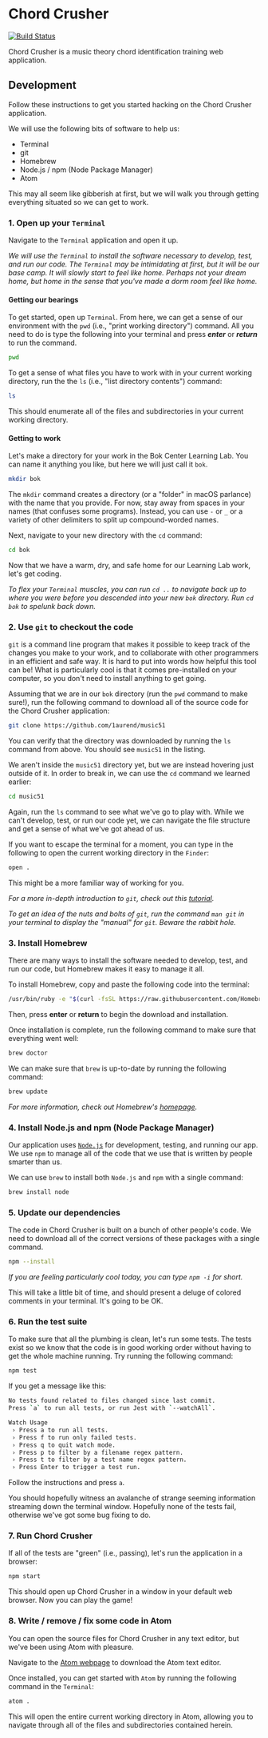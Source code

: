 # Chord Crusher

[![Build Status](https://travis-ci.com/1aurend/music51.svg?branch=master)](https://travis-ci.org/1aurend/music51)

Chord Crusher is a music theory chord identification training web application.

## Development

Follow these instructions to get you started hacking on the Chord Crusher application.

We will use the following bits of software to help us:

- Terminal
- git
- Homebrew
- Node.js / npm (Node Package Manager)
- Atom

This may all seem like gibberish at first, but we will walk you through getting everything situated so we can get to work.

### 1. Open up your `Terminal`

Navigate to the `Terminal` application and open it up.

*We will use the `Terminal` to install the software necessary to develop, test, and run our code. The `Terminal` may be intimidating at first, but it will be our base camp. It will slowly start to feel like home. Perhaps not your dream home, but home in the sense that you've made a dorm room feel like home.*

#### Getting our bearings

To get started, open up `Terminal`. From here, we can get a sense of our environment with the `pwd` (i.e., "print working directory") command. All you need to do is type the following into your terminal and press ***enter*** or ***return*** to run the command.

```Zsh
pwd
```

To get a sense of what files you have to work with in your current working directory, run the the `ls` (i.e., "list directory contents") command:

```Zsh
ls
```

This should enumerate all of the files and subdirectories in your current working directory.

#### Getting to work

Let's make a directory for your work in the Bok Center Learning Lab. You can name it anything you like, but here we will just call it `bok`.

```Zsh
mkdir bok
```

The `mkdir` command creates a directory (or a "folder" in macOS parlance) with the name that you provide. For now, stay away from spaces in your names (that confuses some programs). Instead, you can use `-` or `_` or a variety of other delimiters to split up compound-worded names.

Next, navigate to your new directory with the `cd` command:

```Zsh
cd bok
```

Now that we have a warm, dry, and safe home for our Learning Lab work, let's get coding.

*To flex your `Terminal` muscles, you can run `cd ..` to navigate back up to where you were before you descended into your new `bok` directory. Run `cd bok` to spelunk back down.*

### 2. Use `git` to checkout the code

`git` is a command line program that makes it possible to keep track of the changes you make to your work, and to collaborate with other programmers in an efficient and safe way. It is hard to put into words how helpful this tool can be! What is particularly cool is that it comes pre-installed on your computer, so you don't need to install anything to get going.

Assuming that we are in our `bok` directory (run the `pwd` command to make sure!), run the following command to download all of the source code for the Chord Crusher application:

```Zsh
git clone https://github.com/1aurend/music51
```

You can verify that the directory was downloaded by running the `ls` command from above. You should see `music51` in the listing.

We aren't inside the `music51` directory yet, but we are instead hovering just outside of it. In order to break in, we can use the `cd` command we learned earlier:

```Zsh
cd music51
```

Again, run the `ls` command to see what we've go to play with. While we can't develop, test, or run our code yet, we can navigate the file structure and get a sense of what we've got ahead of us.

If you want to escape the terminal for a moment, you can type in the following to open the current working directory in the `Finder`:

```Zsh
open .
```

This might be a more familiar way of working for you.

*For a more in-depth introduction to `git`, check out this [tutorial](https://product.hubspot.com/blog/git-and-github-tutorial-for-beginners).*

*To get an idea of the nuts and bolts of `git`, run the command `man git` in your terminal to display the "manual" for `git`. Beware the rabbit hole.*

### 3. Install Homebrew

There are many ways to install the software needed to develop, test, and run our code, but Homebrew makes it easy to manage it all.

To install Homebrew, copy and paste the following code into the terminal:

```Zsh
/usr/bin/ruby -e "$(curl -fsSL https://raw.githubusercontent.com/Homebrew/install/master/install)"
```

Then, press **enter** or **return** to begin the download and installation.

Once installation is complete, run the following command to make sure that everything went well:

```Zsh
brew doctor
```

We can make sure that `brew` is up-to-date by running the following command:

```Zsh
brew update
```

*For more information, check out Homebrew's [homepage](brew.sh).*

### 4. Install Node.js and npm (Node Package Manager)

Our application uses [`Node.js`](https://nodejs.org/en/about/) for development, testing, and running our app. We use `npm` to manage all of the code that we use that is written by people smarter than us.

We can use `brew` to install both `Node.js` and `npm` with a single command:

```Zsh
brew install node
```

### 5. Update our dependencies

The code in Chord Crusher is built on a bunch of other people's code. We need to download all of the correct versions of these packages with a single command.

```Zsh
npm --install
```

*If you are feeling particularly cool today, you can type `npm -i` for short.*

This will take a little bit of time, and should present a deluge of colored comments in your terminal. It's going to be OK.

### 6. Run the test suite

To make sure that all the plumbing is clean, let's run some tests. The tests exist so we know that the code is in good working order without having to get the whole machine running. Try running the following command:

```Zsh
npm test
```

If you get a message like this:

```Zsh
No tests found related to files changed since last commit.
Press `a` to run all tests, or run Jest with `--watchAll`.

Watch Usage
 › Press a to run all tests.
 › Press f to run only failed tests.
 › Press q to quit watch mode.
 › Press p to filter by a filename regex pattern.
 › Press t to filter by a test name regex pattern.
 › Press Enter to trigger a test run.
```

Follow the instructions and press `a`.

You should hopefully witness an avalanche of strange seeming information streaming down the terminal window. Hopefully none of the tests fail, otherwise we've got some bug fixing to do.

### 7. Run Chord Crusher

If all of the tests are "green" (i.e., passing), let's run the application in a browser:

```Zsh
npm start
```

This should open up Chord Crusher in a window in your default web browser. Now you can play the game!

### 8. Write / remove / fix some code in Atom

You can open the source files for Chord Crusher in any text editor, but we've been using Atom with pleasure. 

Navigate to the [Atom webpage](https://atom.io) to download the Atom text editor.

Once installed, you can get started with `Atom` by running the following command in the `Terminal`:

```Zsh
atom .
```

This will open the entire current working directory in Atom, allowing you to navigate through all of the files and subdirectories contained herein.